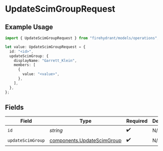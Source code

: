 # UpdateScimGroupRequest

## Example Usage

```typescript
import { UpdateScimGroupRequest } from "firehydrant/models/operations";

let value: UpdateScimGroupRequest = {
  id: "<id>",
  updateScimGroup: {
    displayName: "Garrett_Klein",
    members: [
      {
        value: "<value>",
      },
    ],
  },
};
```

## Fields

| Field                                                                    | Type                                                                     | Required                                                                 | Description                                                              |
| ------------------------------------------------------------------------ | ------------------------------------------------------------------------ | ------------------------------------------------------------------------ | ------------------------------------------------------------------------ |
| `id`                                                                     | *string*                                                                 | :heavy_check_mark:                                                       | N/A                                                                      |
| `updateScimGroup`                                                        | [components.UpdateScimGroup](../../models/components/updatescimgroup.md) | :heavy_check_mark:                                                       | N/A                                                                      |